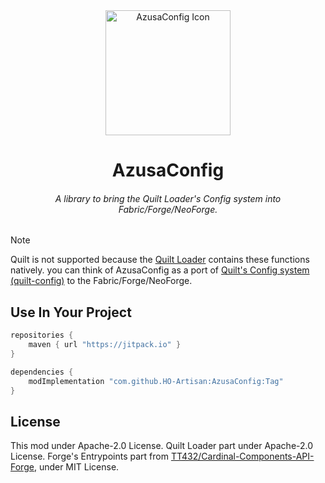 <div align="center">

<img height="200" width="200" src="./icon/400x400-icon.png" alt="AzusaConfig Icon"/>

# AzusaConfig

###### A library to bring the Quilt Loader's Config system into Fabric/Forge/NeoForge.

</div>

> [!NOTE]
> Quilt is not supported because the [Quilt Loader](https://github.com/QuiltMC/quilt-loader) contains these functions natively. you can think of AzusaConfig as a port of [Quilt's Config system (quilt-config)](https://github.com/QuiltMC/quilt-config) to the Fabric/Forge/NeoForge.

## Use In Your Project

```groovy
repositories {
    maven { url "https://jitpack.io" }
}

dependencies {
    modImplementation "com.github.HO-Artisan:AzusaConfig:Tag"
}
```

## License
This mod under Apache-2.0 License.
Quilt Loader part under Apache-2.0 License.
Forge's Entrypoints part from [TT432/Cardinal-Components-API-Forge](https://github.com/TT432/Cardinal-Components-API-Forge/), under MIT License.